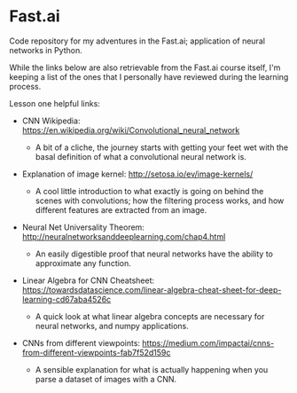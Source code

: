 # Fast.ai
Code repository for my adventures in the Fast.ai; application of neural networks in Python.

While the links below are also retrievable from the Fast.ai course itself, I'm keeping a list of the ones that I personally have reviewed during the learning process.

Lesson one helpful links:
- CNN Wikipedia: https://en.wikipedia.org/wiki/Convolutional_neural_network
  - A bit of a cliche, the journey starts with getting your feet wet with the basal definition of what a convolutional neural network is.
  
- Explanation of image kernel: http://setosa.io/ev/image-kernels/
  - A cool little introduction to what exactly is going on behind the scenes with convolutions; how the filtering process works, and how    different features are extracted from an image.
  
- Neural Net Universality Theorem: http://neuralnetworksanddeeplearning.com/chap4.html
  - An easily digestible proof that neural networks have the ability to approximate any function.
  
- Linear Algebra for CNN Cheatsheet: https://towardsdatascience.com/linear-algebra-cheat-sheet-for-deep-learning-cd67aba4526c
  - A quick look at what linear algebra concepts are necessary for neural networks, and numpy applications.
  
- CNNs from different viewpoints: https://medium.com/impactai/cnns-from-different-viewpoints-fab7f52d159c
  - A sensible explanation for what is actually happening when you parse a dataset of images with a CNN.
 
